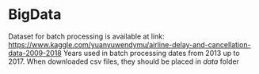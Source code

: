 # BigData

Dataset for batch processing is available at link: https://www.kaggle.com/yuanyuwendymu/airline-delay-and-cancellation-data-2009-2018
Years used in batch processing dates from 2013 up to 2017. 
When downloaded csv files, they should be placed in _data_ folder
